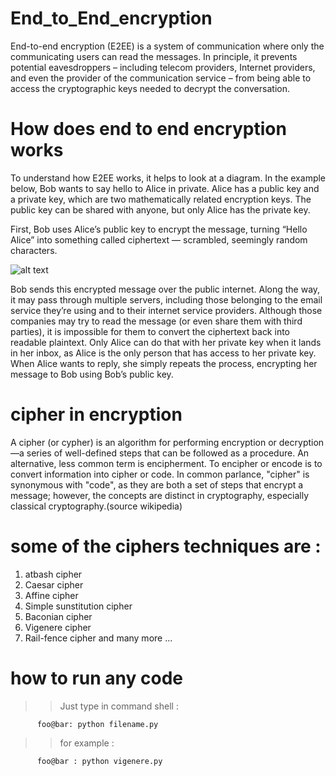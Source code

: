 # End_to_End_encryption

End-to-end encryption (E2EE) is a system of communication where only the communicating users can read the messages. In principle, it prevents potential eavesdroppers – including telecom providers, Internet providers, and even the provider of the communication service – from being able to access the cryptographic keys needed to decrypt the conversation.

# How does end to end encryption works 

To understand how E2EE works, it helps to look at a diagram. In the example below, Bob wants to say hello to Alice in private. Alice has a public key and a private key, which are two mathematically related encryption keys. The public key can be shared with anyone, but only Alice has the private key.

First, Bob uses Alice’s public key to encrypt the message, turning “Hello Alice” into something called ciphertext — scrambled, seemingly random characters.



![alt text](https://protonmail.com/blog/wp-content/uploads/2015/05/bob-alice.jpg)

Bob sends this encrypted message over the public internet. Along the way, it may pass through multiple servers, including those belonging to the email service they’re using and to their internet service providers. Although those companies may try to read the message (or even share them with third parties), it is impossible for them to convert the ciphertext back into readable plaintext. Only Alice can do that with her private key when it lands in her inbox, as Alice is the only person that has access to her private key. When Alice wants to reply, she simply repeats the process, encrypting her message to Bob using Bob’s public key.

# cipher in encryption

A cipher (or cypher) is an algorithm for performing encryption or decryption—a series of well-defined steps that can be followed as a procedure. An alternative, less common term is encipherment. To encipher or encode is to convert information into cipher or code. In common parlance, "cipher" is synonymous with "code", as they are both a set of steps that encrypt a message; however, the concepts are distinct in cryptography, especially classical cryptography.(source wikipedia)

# some of the ciphers techniques are :

1. atbash cipher
2. Caesar cipher
3. Affine cipher
4. Simple sunstitution cipher
5. Baconian cipher
6. Vigenere cipher
7. Rail-fence cipher and many more ...

# how to run any code 

>> Just type in command shell :
```
      foo@bar: python filename.py
```
>> for example :
```
      foo@bar : python vigenere.py
```

